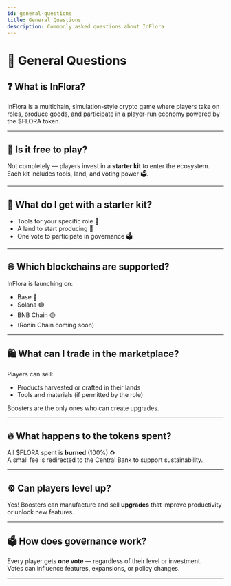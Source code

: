 ```yaml
---
id: general-questions
title: General Questions
description: Commonly asked questions about InFlora
---
```


# 🌿 General Questions

## ❓ What is InFlora?

InFlora is a multichain, simulation-style crypto game where players take on roles, produce goods, and participate in a player-run economy powered by the $FLORA token.

---

## 💸 Is it free to play?

Not completely — players invest in a **starter kit** to enter the ecosystem. Each kit includes tools, land, and voting power 🗳️.

---

## 🧰 What do I get with a starter kit?

- Tools for your specific role 🔨  
- A land to start producing 🌱  
- One vote to participate in governance 🗳️

---

## 🌐 Which blockchains are supported?

InFlora is launching on:

- Base 🔵  
- Solana 🟣  
- BNB Chain 🟡  
- (Ronin Chain coming soon)

---

## 🛍️ What can I trade in the marketplace?

Players can sell:

- Products harvested or crafted in their lands  
- Tools and materials (if permitted by the role)

Boosters are the only ones who can create upgrades.

---

## 🔥 What happens to the tokens spent?

All $FLORA spent is **burned** (100%) ♻️  
A small fee is redirected to the Central Bank to support sustainability.

---

## ⚙️ Can players level up?

Yes! Boosters can manufacture and sell **upgrades** that improve productivity or unlock new features.

---

## 🗳️ How does governance work?

Every player gets **one vote** — regardless of their level or investment.  
Votes can influence features, expansions, or policy changes.

---
